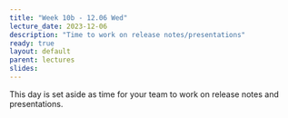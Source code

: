 ```yaml
---
title: "Week 10b - 12.06 Wed"
lecture_date: 2023-12-06
description: "Time to work on release notes/presentations"
ready: true
layout: default
parent: lectures
slides: 
---
```


This day is set aside as time for your team to work on release notes and presentations.
